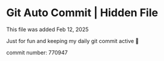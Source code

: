 # Git Auto Commit | Hidden File

This file was added Feb 12, 2025

Just for fun and keeping my daily git commit active 🤪

commit number: 770947
